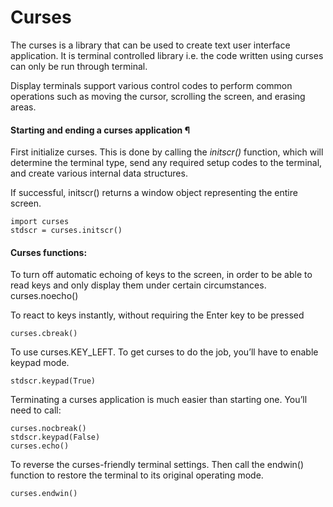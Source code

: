# Curses

The curses is a library that can be used to create text user interface application. It is terminal controlled library i.e. the code written using curses can only be run through terminal.

Display terminals support various control codes to perform common operations such as moving the cursor, scrolling the screen, and erasing areas.

#### Starting and ending a curses application ¶

First initialize curses. This is done by calling the *initscr()* function, which will determine the terminal type, send any required setup codes to the terminal, and create various internal data structures.

If successful, initscr() returns a window object representing the entire screen.

    import curses
    stdscr = curses.initscr()

#### Curses functions:

To turn off automatic echoing of keys to the screen, in order to be able to read keys and only display them under certain circumstances.
    curses.noecho()   

To react to keys instantly, without requiring the Enter key to be pressed

    curses.cbreak() 

To use curses.KEY_LEFT. To get curses to do the job, you’ll have to enable keypad mode.

    stdscr.keypad(True)

Terminating a curses application is much easier than starting one. You’ll need to call:

    curses.nocbreak()
    stdscr.keypad(False)
    curses.echo()

To reverse the curses-friendly terminal settings. Then call the endwin() function to restore the terminal to its original operating mode.

    curses.endwin()


